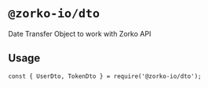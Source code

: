 # `@zorko-io/dto`

Date Transfer Object to work with Zorko API

## Usage

```
const { UserDto, TokenDto } = require('@zorko-io/dto');

```
